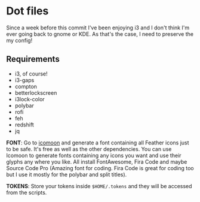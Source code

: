 # Dot files

Since a week before this commit I've been enjoying i3 and I don't think I'm ever going back to gnome or KDE. As that's the case, I need to preserve the my config!

## Requirements
- i3, of course!
- i3-gaps
- compton
- betterlockscreen
- i3lock-color
- polybar
- rofi
- feh
- redshift
- jq

**FONT**: Go to [icomoon](https://icomoon.io/app/) and generate a font containing all Feather icons just to be safe. It's free as well as the other dependencies. You can use Icomoon to generate fonts containing any icons you want and use their glyphs any where you like. All install FontAwesome, Fira Code and maybe Source Code Pro (Amazing font for coding. Fira Code is great for coding too but I use it mostly for the polybar and split titles).

**TOKENS**: Store your tokens inside `$HOME/.tokens` and they will be accessed from the scripts.
